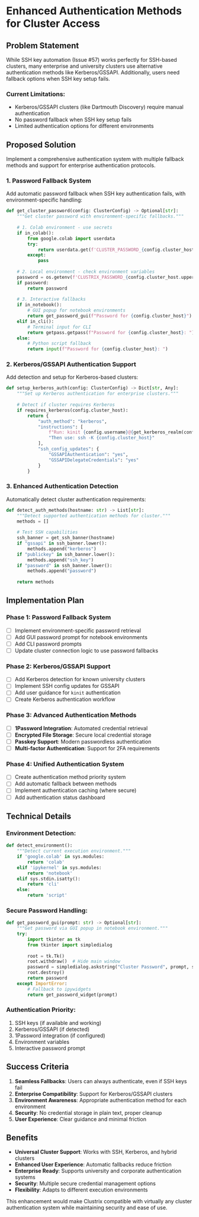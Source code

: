 # Enhanced Authentication Methods for Cluster Access

## Problem Statement

While SSH key automation (Issue #57) works perfectly for SSH-based clusters, many enterprise and university clusters use alternative authentication methods like Kerberos/GSSAPI. Additionally, users need fallback options when SSH key setup fails.

### Current Limitations:
- Kerberos/GSSAPI clusters (like Dartmouth Discovery) require manual authentication
- No password fallback when SSH key setup fails
- Limited authentication options for different environments

## Proposed Solution

Implement a comprehensive authentication system with multiple fallback methods and support for enterprise authentication protocols.

### 1. Password Fallback System

Add automatic password fallback when SSH key authentication fails, with environment-specific handling:

```python
def get_cluster_password(config: ClusterConfig) -> Optional[str]:
    """Get cluster password with environment-specific fallbacks."""
    
    # 1. Colab environment - use secrets
    if in_colab():
        from google.colab import userdata
        try:
            return userdata.get(f'CLUSTER_PASSWORD_{config.cluster_host}')
        except:
            pass
    
    # 2. Local environment - check environment variables
    password = os.getenv(f'CLUSTRIX_PASSWORD_{config.cluster_host.upper().replace(".", "_")}')
    if password:
        return password
    
    # 3. Interactive fallbacks
    if in_notebook():
        # GUI popup for notebook environments
        return get_password_gui(f"Password for {config.cluster_host}")
    elif in_cli():
        # Terminal input for CLI
        return getpass.getpass(f"Password for {config.cluster_host}: ")
    else:
        # Python script fallback
        return input(f"Password for {config.cluster_host}: ")
```

### 2. Kerberos/GSSAPI Authentication Support

Add detection and setup for Kerberos-based clusters:

```python
def setup_kerberos_auth(config: ClusterConfig) -> Dict[str, Any]:
    """Set up Kerberos authentication for enterprise clusters."""
    
    # Detect if cluster requires Kerberos
    if requires_kerberos(config.cluster_host):
        return {
            "auth_method": "kerberos",
            "instructions": [
                f"Run: kinit {config.username}@{get_kerberos_realm(config.cluster_host)}",
                "Then use: ssh -K {config.cluster_host}"
            ],
            "ssh_config_updates": {
                "GSSAPIAuthentication": "yes",
                "GSSAPIDelegateCredentials": "yes"
            }
        }
```

### 3. Enhanced Authentication Detection

Automatically detect cluster authentication requirements:

```python
def detect_auth_methods(hostname: str) -> List[str]:
    """Detect supported authentication methods for cluster."""
    methods = []
    
    # Test SSH capabilities
    ssh_banner = get_ssh_banner(hostname)
    if "gssapi" in ssh_banner.lower():
        methods.append("kerberos")
    if "publickey" in ssh_banner.lower():
        methods.append("ssh_key")
    if "password" in ssh_banner.lower():
        methods.append("password")
    
    return methods
```

## Implementation Plan

### Phase 1: Password Fallback System
- [ ] Implement environment-specific password retrieval
- [ ] Add GUI password prompt for notebook environments
- [ ] Add CLI password prompts
- [ ] Update cluster connection logic to use password fallbacks

### Phase 2: Kerberos/GSSAPI Support
- [ ] Add Kerberos detection for known university clusters
- [ ] Implement SSH config updates for GSSAPI
- [ ] Add user guidance for `kinit` authentication
- [ ] Create Kerberos authentication workflow

### Phase 3: Advanced Authentication Methods
- [ ] **1Password Integration**: Automated credential retrieval
- [ ] **Encrypted File Storage**: Secure local credential storage
- [ ] **Passkey Support**: Modern passwordless authentication
- [ ] **Multi-factor Authentication**: Support for 2FA requirements

### Phase 4: Unified Authentication System
- [ ] Create authentication method priority system
- [ ] Add automatic fallback between methods
- [ ] Implement authentication caching (where secure)
- [ ] Add authentication status dashboard

## Technical Details

### Environment Detection:
```python
def detect_environment():
    """Detect current execution environment."""
    if 'google.colab' in sys.modules:
        return 'colab'
    elif 'ipykernel' in sys.modules:
        return 'notebook'
    elif sys.stdin.isatty():
        return 'cli'
    else:
        return 'script'
```

### Secure Password Handling:
```python
def get_password_gui(prompt: str) -> Optional[str]:
    """Get password via GUI popup in notebook environment."""
    try:
        import tkinter as tk
        from tkinter import simpledialog
        
        root = tk.Tk()
        root.withdraw()  # Hide main window
        password = simpledialog.askstring("Cluster Password", prompt, show='*')
        root.destroy()
        return password
    except ImportError:
        # Fallback to ipywidgets
        return get_password_widget(prompt)
```

### Authentication Priority:
1. SSH keys (if available and working)
2. Kerberos/GSSAPI (if detected)
3. 1Password integration (if configured)
4. Environment variables
5. Interactive password prompt

## Success Criteria

1. **Seamless Fallbacks**: Users can always authenticate, even if SSH keys fail
2. **Enterprise Compatibility**: Support for Kerberos/GSSAPI clusters
3. **Environment Awareness**: Appropriate authentication method for each environment
4. **Security**: No credential storage in plain text, proper cleanup
5. **User Experience**: Clear guidance and minimal friction

## Benefits

- **Universal Cluster Support**: Works with SSH, Kerberos, and hybrid clusters
- **Enhanced User Experience**: Automatic fallbacks reduce friction
- **Enterprise Ready**: Supports university and corporate authentication systems
- **Security**: Multiple secure credential management options
- **Flexibility**: Adapts to different execution environments

This enhancement would make Clustrix compatible with virtually any cluster authentication system while maintaining security and ease of use.